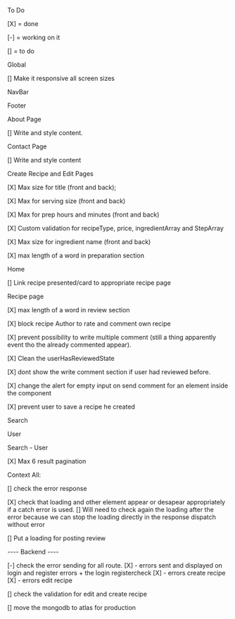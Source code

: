 To Do

[X] = done 

[-] = working on it 

[] = to do 

Global

[] Make it responsive all screen sizes

NavBar

Footer

About Page

[] Write and style content.

Contact Page

[] Write and style content

Create Recipe and Edit Pages

[X] Max size for title (front and back); 

[X] Max for serving size (front and back) 

[X] Max for prep hours and minutes (front and back) 

[X] Custom validation for recipeType, price, ingredientArray and StepArray

[X] Max size for ingredient name (front and back) 

[X] max length of a word in preparation section 

Home

[] Link recipe presented/card to appropriate recipe page 

Recipe page

[X] max length of a word in review section 

[X] block recipe Author to rate and comment own recipe 

[X] prevent possibility to write multiple comment (still a thing apparently event tho the already commented appear). 

[X] Clean the userHasReviewedState 

[X] dont show the write comment section if user had reviewed before. 

[X] change the alert for empty input on send comment for an element inside the component 

[X] prevent user to save a recipe he created 

Search

User

Search - User

[X] Max 6 result pagination

Context All:

[] check the error response 

[X] check that loading and other element appear or desapear appropriately if a catch error is used. 
[] Will need to check again the loading after the error because we can stop the loading directly in the response dispatch without error

[] Put a loading for posting review


---- Backend ----

[-] check the error sending for all route.
    [X] - errors sent and displayed on login and register errors + the login registercheck
    [X] -  errors create recipe
    [X] -  errors edit recipe

[] check the validation for edit and create recipe 

[] move the mongodb to atlas for production 

